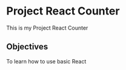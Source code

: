 # Project React Counter

This is my Project React Counter

## Objectives

To learn how to use basic React
